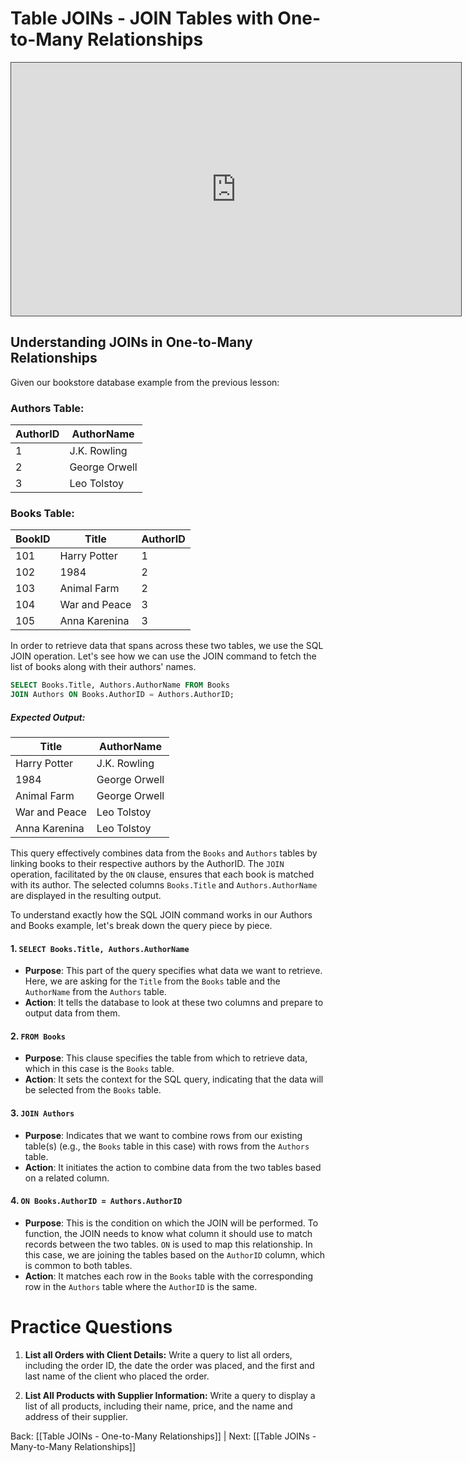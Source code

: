 
# Table JOINs - JOIN Tables with One-to-Many Relationships


<iframe src="https://egator.hosted.panopto.com/Panopto/Pages/Embed.aspx?id=851a0a62-1d48-4d30-9bff-b0fb000eb927&autoplay=false&offerviewer=true&showtitle=true&showbrand=true&captions=false&interactivity=all" height="405" width="720" style="border: 1px solid #464646;" allowfullscreen allow="autoplay" aria-label="Panopto Embedded Video Player"></iframe>

## Understanding JOINs in One-to-Many Relationships

Given our bookstore database example from the previous lesson:
### Authors Table:
| AuthorID | AuthorName |
| ---- | ---- |
| 1 | J.K. Rowling |
| 2 | George Orwell |
| 3 | Leo Tolstoy |
### Books Table:
|BookID|Title|AuthorID|
|---|---|---|
|101|Harry Potter|1|
|102|1984|2|
|103|Animal Farm|2|
|104|War and Peace|3|
|105|Anna Karenina|3|

In order to retrieve data that spans across these two tables, we use the SQL JOIN operation. Let's see how we can use the JOIN command to fetch the list of books along with their authors' names.

```sql
SELECT Books.Title, Authors.AuthorName FROM Books
JOIN Authors ON Books.AuthorID = Authors.AuthorID; 
```
##### Expected Output:
| Title | AuthorName |
| ---- | ---- |
| Harry Potter | J.K. Rowling |
| 1984 | George Orwell |
| Animal Farm | George Orwell |
| War and Peace | Leo Tolstoy |
| Anna Karenina | Leo Tolstoy |

This query effectively combines data from the `Books` and `Authors` tables by linking books to their respective authors by the AuthorID. The `JOIN` operation, facilitated by the `ON` clause, ensures that each book is matched with its author. The selected columns `Books.Title` and `Authors.AuthorName` are displayed in the resulting output.

To understand exactly how the SQL JOIN command works in our Authors and Books example, let's break down the query piece by piece.
#### 1. `SELECT Books.Title, Authors.AuthorName`
- **Purpose**: This part of the query specifies what data we want to retrieve. Here, we are asking for the `Title` from the `Books` table and the `AuthorName` from the `Authors` table.
- **Action**: It tells the database to look at these two columns and prepare to output data from them.
#### 2. `FROM Books`
- **Purpose**: This clause specifies the table from which to retrieve data, which in this case is the `Books` table.
- **Action**: It sets the context for the SQL query, indicating that the data will be selected from the `Books` table.
#### 3. `JOIN Authors`
- **Purpose**: Indicates that we want to combine rows from our existing table(s) (e.g., the `Books` table in this case) with rows from the `Authors` table.
- **Action**: It initiates the action to combine data from the two tables based on a related column.
#### 4. `ON Books.AuthorID = Authors.AuthorID`
- **Purpose**: This is the condition on which the JOIN will be performed. To function, the JOIN needs to know what column it should use to match records between the two tables. `ON` is used to map this relationship. In this case, we are joining the tables based on the `AuthorID` column, which is common to both tables.
- **Action**: It matches each row in the `Books` table with the corresponding row in the `Authors` table where the `AuthorID` is the same.

# Practice Questions

1. **List all Orders with Client Details:** Write a query to list all orders, including the order ID, the date the order was placed, and the first and last name of the client who placed the order.

2. **List All Products with Supplier Information:** Write a query to display a list of all products, including their name, price, and the name and address of their supplier.



Back: [[Table JOINs - One-to-Many Relationships]] | Next: [[Table JOINs - Many-to-Many Relationships]]